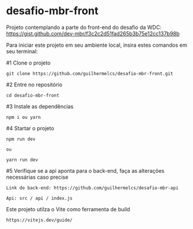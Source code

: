 # desafio-mbr-front

Projeto contemplando a parte do front-end do desafio da WDC: https://gist.github.com/dev-mbr/f3c2c2d51fad265b3b75e12cc137b98b

Para iniciar este projeto em seu ambiente local, insira estes comandos em seu terminal:

#1 Clone o projeto
    
    git clone https://github.com/guilhermelcs/desafio-mbr-front.git
  
#2 Entre no repositório
   
    cd desafio-mbr-front
  
#3 Instale as dependências
    
    npm i ou yarn
 
#4 Startar o projeto
    
    npm run dev
    
    ou
    
    yarn run dev
    
#5 Verifique se a api aponta para o back-end, faça as alterações necessárias caso precise
    
    Link do back-end: https://github.com/guilhermelcs/desafio-mbr-api
    
    Api: src / api / index.js
   
Este projeto utilza o Vite como ferramenta de build
    
    https://vitejs.dev/guide/
